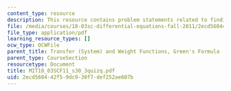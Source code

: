 ```yaml
---
content_type: resource
description: This resource contains problem statements related to finding p(D).
file: /media/courses/18-03sc-differential-equations-fall-2011/2ecd560442f59dc930f7def252ae607b_MIT18_03SCF11_s30_3quizq.pdf
file_type: application/pdf
learning_resource_types: []
ocw_type: OCWFile
parent_title: Transfer (System) and Weight Functions, Green's Formula
parent_type: CourseSection
resourcetype: Document
title: MIT18_03SCF11_s30_3quizq.pdf
uid: 2ecd5604-42f5-9dc9-30f7-def252ae607b
---
```

